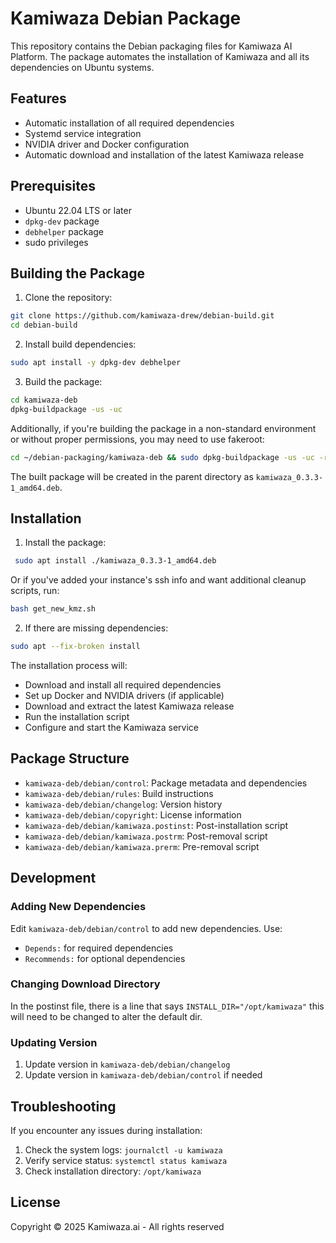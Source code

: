 # Kamiwaza Debian Package

This repository contains the Debian packaging files for Kamiwaza AI Platform. The package automates the installation of Kamiwaza and all its dependencies on Ubuntu systems.

## Features

- Automatic installation of all required dependencies
- Systemd service integration
- NVIDIA driver and Docker configuration
- Automatic download and installation of the latest Kamiwaza release

## Prerequisites

- Ubuntu 22.04 LTS or later
- `dpkg-dev` package
- `debhelper` package
- sudo privileges

<!-- #################### -->
<!-- BUILD / COMPILE SIDE -->
<!-- #################### -->
## Building the Package

1. Clone the repository:
```bash
git clone https://github.com/kamiwaza-drew/debian-build.git
cd debian-build
```

2. Install build dependencies:
```bash
sudo apt install -y dpkg-dev debhelper
```

3. Build the package:
```bash
cd kamiwaza-deb
dpkg-buildpackage -us -uc
```
<!-- Add documentation on when to use:
cd ~/debian-packaging/kamiwaza-deb && sudo dpkg-buildpackage -us -uc -rfakeroot -->
Additionally, if you're building the package in a non-standard environment or without proper permissions, you may need to use fakeroot:

```bash
cd ~/debian-packaging/kamiwaza-deb && sudo dpkg-buildpackage -us -uc -rfakeroot
```

The built package will be created in the parent directory as `kamiwaza_0.3.3-1_amd64.deb`.


<!-- #################### -->
<!-- INSTALL SIDE -->
<!-- #################### -->

## Installation

1. Install the package:
```bash
 sudo apt install ./kamiwaza_0.3.3-1_amd64.deb
 ```
 Or if you've added your instance's ssh info and want additional cleanup scripts, run: 
 ```bash
 bash get_new_kmz.sh
 ```

2. If there are missing dependencies:
```bash
sudo apt --fix-broken install
```

The installation process will:
- Download and install all required dependencies
- Set up Docker and NVIDIA drivers (if applicable)
- Download and extract the latest Kamiwaza release
- Run the installation script
- Configure and start the Kamiwaza service

## Package Structure

- `kamiwaza-deb/debian/control`: Package metadata and dependencies
- `kamiwaza-deb/debian/rules`: Build instructions
- `kamiwaza-deb/debian/changelog`: Version history
- `kamiwaza-deb/debian/copyright`: License information
- `kamiwaza-deb/debian/kamiwaza.postinst`: Post-installation script
- `kamiwaza-deb/debian/kamiwaza.postrm`: Post-removal script
- `kamiwaza-deb/debian/kamiwaza.prerm`: Pre-removal script

## Development

### Adding New Dependencies

Edit `kamiwaza-deb/debian/control` to add new dependencies. Use:
- `Depends:` for required dependencies
- `Recommends:` for optional dependencies

### Changing Download Directory
In the postinst file, there is a line that says ```INSTALL_DIR="/opt/kamiwaza"``` this will need to be changed to alter the default dir.

### Updating Version

1. Update version in `kamiwaza-deb/debian/changelog`
2. Update version in `kamiwaza-deb/debian/control` if needed

## Troubleshooting

If you encounter any issues during installation:
1. Check the system logs: `journalctl -u kamiwaza`
2. Verify service status: `systemctl status kamiwaza`
3. Check installation directory: `/opt/kamiwaza`

## License

Copyright © 2025 Kamiwaza.ai - All rights reserved